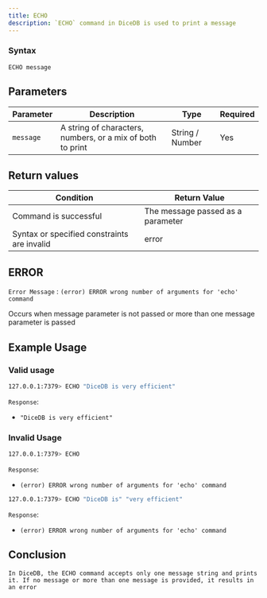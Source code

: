 ```yaml
---
title: ECHO
description: `ECHO` command in DiceDB is used to print a message
---
```


### Syntax

```
ECHO message

```
## Parameters

| Parameter | Description                                                               | Type    | Required |
|-----------|---------------------------------------------------------------------------|---------|----------|
| `message` | A string of characters, numbers, or a mix of both to print                | String / Number| Yes|

## Return values

| Condition                                      | Return Value                                      |
|------------------------------------------------|---------------------------------------------------|
| Command is successful                          |The message passed as a parameter                  |
| Syntax or specified constraints are invalid    | error                                             |

## ERROR
`Error Message` : `(error) ERROR wrong number of arguments for 'echo' command`

Occurs when  message parameter is not passed  or more than one message parameter is passed 


## Example Usage

### Valid usage

```bash
127.0.0.1:7379> ECHO "DiceDB is very efficient"
```
`Response`:
-  `"DiceDB is very efficient"`

### Invalid Usage

```bash
127.0.0.1:7379> ECHO 
```
`Response`:
- `(error) ERROR wrong number of arguments for 'echo' command`

```bash
127.0.0.1:7379> ECHO "DiceDB is" "very efficient"
```
`Response`:
- `(error) ERROR wrong number of arguments for 'echo' command`

## Conclusion
    In DiceDB, the ECHO command accepts only one message string and prints it. If no message or more than one message is provided, it results in an error